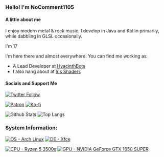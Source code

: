 ### Hello! I'm NoComment1105


#### A little about me
I enjoy modern metal & rock music. I develop in Java and Kotlin primarily, while dabbling in GLSL occasionally.

I'm 17

I'm here there and almost everywhere. You can find me working as:
- A Lead Developer at [HyacinthBots](https://github.com/HyacinthBots)
- I also hang about at [Iris Shaders](https://irisshaders.dev)

#### Socials and Support Me
[![Twitter Follow](https://img.shields.io/twitter/follow/NoComment1105?label=%40NoComment1105&style=social)](https://twitter.com/NoComment1105) 

[![Patron](https://img.shields.io/badge/Patreon-F96854?style=for-the-badge&logo=patreon&logoColor=white)](https://www.patreon.com/NoComment1105)
[![Ko-fi](https://img.shields.io/badge/Ko--fi-F16061?style=for-the-badge&logo=ko-fi&logoColor=white)](https://ko-fi.com/nocomment1105)

![Github Stats](https://github-readme-stats.vercel.app/api?username=NoComment1105&count_private=true&show_icons=true&include_all_commits=true&theme=dracula) 
![Top Langs](https://github-readme-stats.vercel.app/api/top-langs/?username=NoComment1105&layout=compact&theme=dracula)


### System Information:

[![OS - Arch Linux](https://img.shields.io/badge/Arch_Linux-1793D1?style=for-the-badge&logo=arch-linux&logoColor=white)](https://archlinux.org)
[![DE - Xfce](https://img.shields.io/badge/Xfce-black?style=for-the-badge&logo=xfce&logoColor=white)](https://xfce.org)

[![CPU - Ryzen 5 3500x](https://img.shields.io/badge/Ryzen_5_3500x-ED1C24?style=for-the-badge&logo=amd&logoColor=white)](https://www.techpowerup.com/cpu-specs/ryzen-5-3500x.c2264)
[![GPU - NVIDIA GeForce GTX 1650 SUPER](https://img.shields.io/badge/GTX_1650_SUPER-76b900?style=for-the-badge&logo=nvidia&logoColor=white)](https://www.techpowerup.com/gpu-specs/asus-phoenix-gtx-1650-super-oc.b7470)
